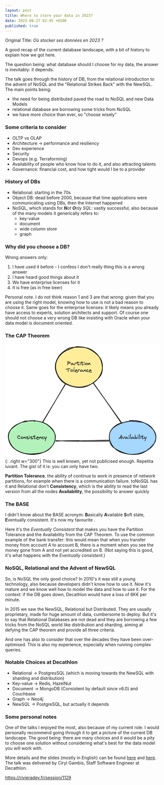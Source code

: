 ```yaml
---
layout: post
title: Where to store your data in 2023?
date: 2023-08-27 02:45 +0200
published: true
---
```


Original Title: _Où stocker ses données en 2023 ?_

A good recap of the current database landscape, with a bit of history to explain how we got here.

The question being: what database should I choose for my data, the answer is inevitably: it depends.

The talk goes through the history of DB, from the relational introduction to the advent of NoSQL and the "Relational Strikes Back" with the NewSQL. The main points being: 

<!-- ![Choose wisely](https://media.licdn.com/dms/image/C4E12AQEyhw1oOEvbFA/article-cover_image-shrink_423_752/0/1545935374148?e=1698883200&v=beta&t=TAp4WJRHYKtHSIlFXhsS_y6BPiptbo7Ydf8_qg1uqKc){: .right w="400"} -->

- the need for being distributed paved the road to NoSQL and new Data Models
- relational database are borrowing some tricks from NoSQL
- we have more choice than ever, so "choose wisely"

### Some criteria to consider

- OLTP vs OLAP
- Architecture -> performance and resiliency
- Dev experience
- Security
- Devops (e.g. Terraforming)
- Availability of people who know how to do it, and also attracting talents
- Governance: financial cost, and how tight would I be to a provider

### History of DBs
- Relational: starting in the 70s
- Object DB: dead before 2000, because that time applications were communicating using DBs, then the Internet happened
- NoSQL, which stands for _**N**ot **O**nly SQL_: vastly successful, also because of the many models it generically refers to:
  - key-value
  - document
  - wide column store
  - graph

### Why did you choose a DB?

Wrong answers only:

1. I have used it before - I confess I don't really thing this is a wrong answer
2. I have heard good things about it
3. We have enterprise licenses for it
4. It is free (as in free beer)

Personal note. I do not think reason 1 and 3 are that wrong: given that you are using the right model, knowing how to use is not a bad reason to choose it. Same goes for the enterprise licenses: it likely means you already have access to experts, solution architects and support. Of course one should not choose a very wrong DB like insisting with Oracle when your data model is document oriented.

### The CAP Theorem

![Cap Theorem](/assets/img/cap-theorem.webp){: .right w="300"}
This is well known, yet not publicised enough. Repetita iuvant. The gist of it is: you can only have two.

**Partition Tolerance**, the ability of continue to work in presence of network partitions, for example when there is a communication failure. toNoSQL has it and Relational don't
**Consistency**, which is the ability to read the last version from all the nodes
**Availability**, the possibility to answer quickly

### The BASE

I didn't know about the BASE acronym: **B**asically **A**vailable  **S**oft state, **E**ventually consistent. It's now my favourite  <i class="fa fa-heart" style="color: gray;"></i>.

Here it's the _Eventually Consistent_ that makes you have the Partition Tolerance and the Availability from the CAP Theorem. To use the common example of the bank transfer: this would mean that when you transfer money from account A to account B, there is a moment when you see the money gone from A and not yet accredited on B. (Not saying this is good, it's what happens with the _Eventually consistent_.)

### NoSQL, Relational and the Advent of NewSQL

So, is NoSQL the only good choice? In 2010's it was still a young technology, also because developers didn't know how to use it. Now it's mature and we know well how to model the data and how to use it. For the context: if the DB goes down, Decathlon would have a loss of 8K€ per minute.

In 2015 we saw the NewSQL, Relational but Distributed. They are usually proprietary, made for huge amount of data, cumbersome to deploy. But it's to say that Relational Databases are not dead and they are borrowing a few tricks from the NoSQL world like distribution and sharding, aiming at defying the CAP theorem and provide all three criteria. 

And one has also to consider that over the decades they have been over-optimised. This is also my experience, especially when running complex queries.

### Notable Choices at Decathlon

- Relational -> PostgresSQL (which is moving towards the NewSQL with sharding and distribution)
- Key-value -> Redis, HazelNut
- Document -> MongoDB (Consistent by default since v6.0) and Couchbase
- Graph -> Neo4j
- NewSQL -> PostgreSQL, but actually it depends

### Some personal notes

One of the talks I enjoyed the most, also because of my current role. I would personally recommend going through it to get a picture of the current DB landscape. The good being: there are many choices and it would be a pity to choose one solution without considering what's best for the data model you will work with.

More details and the slides (mostly in English) can be found [here](https://rivieradev.fr/session/1129) and [here](https://docs.google.com/presentation/d/1gIdJ18m7xE0h9XGQmZJT81mJl0jmYtia35do1NdNnSs/). The talk was delivered by Ciryl Gambis, Staff Software Engineer at Decathlon.

https://rivieradev.fr/session/1129
